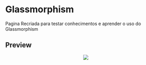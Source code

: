 # Glassmorphism

Pagina Recriada para testar conhecimentos e aprender o uso do Glassmorphism

## Preview
 
<div align="center"> 
    <img src="https://user-images.githubusercontent.com/79729851/137608699-46aadd3a-a048-4eef-989b-847582aac9f9.png"/>
</div>

